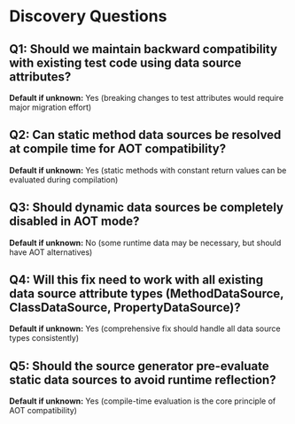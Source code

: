 # Discovery Questions

## Q1: Should we maintain backward compatibility with existing test code using data source attributes?
**Default if unknown:** Yes (breaking changes to test attributes would require major migration effort)

## Q2: Can static method data sources be resolved at compile time for AOT compatibility?
**Default if unknown:** Yes (static methods with constant return values can be evaluated during compilation)

## Q3: Should dynamic data sources be completely disabled in AOT mode?
**Default if unknown:** No (some runtime data may be necessary, but should have AOT alternatives)

## Q4: Will this fix need to work with all existing data source attribute types (MethodDataSource, ClassDataSource, PropertyDataSource)?
**Default if unknown:** Yes (comprehensive fix should handle all data source types consistently)

## Q5: Should the source generator pre-evaluate static data sources to avoid runtime reflection?
**Default if unknown:** Yes (compile-time evaluation is the core principle of AOT compatibility)